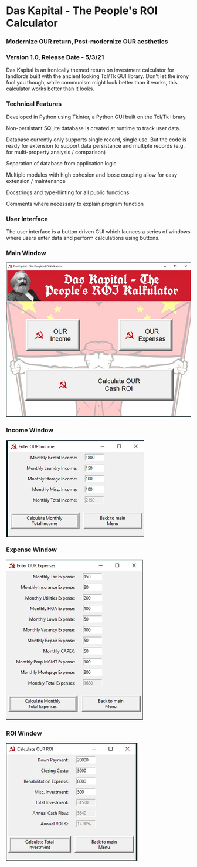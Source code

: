 # Das Kapital - The People's ROI Calculator
### Modernize OUR return, Post-modernize OUR aesthetics
### Version 1.0, Release Date - 5/3/21

Das Kapital is an ironically themed return on investment calculator for landlords built with the ancient looking Tcl/Tk GUI library. Don't let the irony fool you though, while communism might look better than it works, this calculator works better than it looks.  

### Technical Features
Developed in Python using Tkinter, a Python GUI built on the Tcl/Tk library.  

Non-persistant SQLite database is created at runtime to track user data.  

Database currently only supports single record, single use.  But the code is ready for extension to support data persistance and multiple records (e.g. for multi-property analysis / comparison)  

Separation of database from application logic  

Multiple modules with high cohesion and loose coupling allow for easy extension / maintenance  

Docstrings and type-hinting for all public functions  

Comments where necessary to explain program function  


### User Interface
The user interface is a button driven GUI which launces a series of windows where users enter data and perform calculations using buttons.

### Main Window
![Main Window](Main_screen.JPG "Main window")

### Income Window
![Income Window](Income_window.JPG "Income window")

### Expense Window
![Expense Window](Expense_window.JPG "Expense window")

### ROI Window
![ROI Window](ROI_window.JPG "ROI window")
